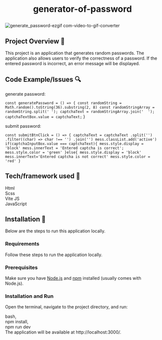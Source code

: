 <h1 align="center">

generator-of-password

</h1>


<p align="center">
  
![generate_password-ezgif com-video-to-gif-converter](https://github.com/Szubartowski96/API-WEB/assets/116031341/153ebb3c-d878-48ac-9610-8d5d50cf9fe5)
  
</p>

## Project Overview 🎉

This project is an application that generates random passwords. The application also allows users to verify the correctness of a password. If the entered password is incorrect, an error message will be displayed.

## Code Example/Issues 🔍

generate password: 

``const generatePassword = () => {
	const randomString = Math.random().toString(36).substring(2, 8)
	const randomStringArray = randomString.split(' ');
	captchaText = randomStringArray.join('  ');
	captchaTextBox.value = captchaText;``
}

submit password: 

``const submitBtnClick = () => {
	captchaText = captchaText
	.split('')
	.filter((char) => char !== '')
	.join('')
	mess.classList.add('active')
	if(captchaInputBox.value === captchaText){
		mess.style.display = 'block'
		mess.innerText = 'Entered captcha is correct';
		mess.style.color = 'green'
	}else{
		mess.style.display = 'block'
		mess.innerText='Entered captcha is not correct'
		mess.style.color = 'red'
	}``


## Tech/framework used 🔧


 Html                           
 Scss                           
 Vite JS <br>
 JavaScript



## Installation 💾

Below are the steps to run this application locally.

### Requirements

Follow these steps to run the application locally.

### Prerequisites

Make sure you have [Node.js](https://nodejs.org/) and [npm](https://www.npmjs.com/) installed (usually comes with Node.js).

### Installation and Run

Open the terminal, navigate to the project directory, and run:

bash, <br>
npm install, <br>
npm run dev <br>
The application will be available at http://localhost:3000/.
